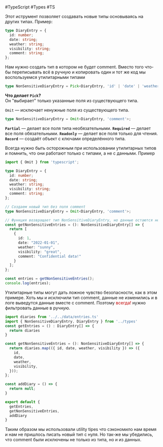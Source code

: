 #TypeScript  #Types  #TS 

Этот иструмент позволяет создавать новые типы основываясь на других типах.  Пример:
```ts
type DiaryEntry = {
  id: number;
  date: string;
  weather: string;
  visibility: string;
  comment: string;
};
```
Нам нужно создать тип в котором не будет comment. Вместо того что-бы переписывать всё в ручную и копировать один и тот же код мы воспользуемся утилитарными типами 
```ts
type NonSensitiveDiaryEntry = Pick<DiaryEntry, 'id' | 'date' | 'weather' | 'visibility'>;
```
**Что делает `Pick`?**  
Он "выбирает" только указанные поля из существующего типа.

`Omit` — исключает ненужные поля из существующего типа.
```ts
type NonSensitiveDiaryEntry = Omit<DiaryEntry, 'comment'>;
```

**`Partial`** — делает все поля типа необязательными.
**`Required`** — делает все поля обязательными.
**`Readonly`** — делает все поля только для чтения.
**`Record`** — создаёт объект с ключами определённого типа.

Всегда нужно быть осторожным при использовании утилитарных типов и помнить, что они работают только с типами, а не с данными. Пример 
```ts
import { Omit } from 'typescript';

type DiaryEntry = {
  id: number;
  date: string;
  weather: string;
  visibility: string;
  comment: string;
};

// Создаем новый тип без поля comment
type NonSensitiveDiaryEntry = Omit<DiaryEntry, 'comment'>;

// Функция возвращает тип NonSensitiveDiaryEntry, но данные остаются неизменёнными
const getNonSensitiveEntries = (): NonSensitiveDiaryEntry[] => {
  return [
    {
      id: 1,
      date: "2022-01-01",
      weather: "sunny",
      visibility: "great",
      comment: "Confidential data!"
    }
  ];
};

const entries = getNonSensitiveEntries();
console.log(entries);
```
Утилитарные типы могут дать ложное чувство безопасности, как в этом примере. Хоть мы и исключили тип comment, данные не изменились и в логе выведутся данные вместе с comment. Поэтому <font color="#c00000">всегда!</font> нужно фильтровать данные в ручную. 
```ts
import diaries from '../../data/entries.ts'
import { NonSensitiveDiaryEntry, DiaryEntry } from '../types'
const getEntries = () : DiaryEntry[] => {
  return diaries
}

const getNonSensitiveEntries = (): NonSensitiveDiaryEntry[] => {
  return diaries.map(({ id, date, weather, visibility }) => ({
    id,
    date,
    weather,
    visibility,
  }));
};

const addDiary = () => {
  return null;
}

export default {
  getEntries,
  getNonSensitiveEntries,
  addDiary
}
```
Таким образом мы использовали utility tipes что сэкономило нам время и нам не пришлось писать новый тип с нуля. Но так-же мы убедились, что comment были исключены не только из типа, но и из данных.